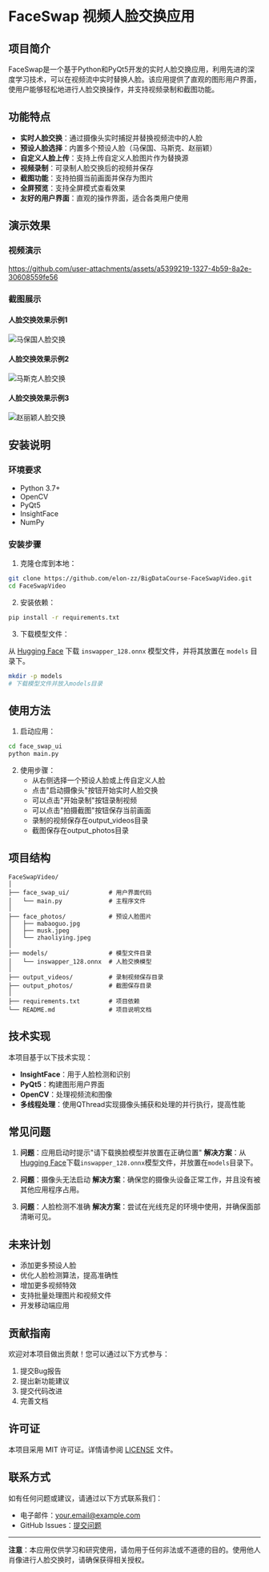 # FaceSwap 视频人脸交换应用

## 项目简介

FaceSwap是一个基于Python和PyQt5开发的实时人脸交换应用，利用先进的深度学习技术，可以在视频流中实时替换人脸。该应用提供了直观的图形用户界面，使用户能够轻松地进行人脸交换操作，并支持视频录制和截图功能。

## 功能特点

- **实时人脸交换**：通过摄像头实时捕捉并替换视频流中的人脸
- **预设人脸选择**：内置多个预设人脸（马保国、马斯克、赵丽颖）
- **自定义人脸上传**：支持上传自定义人脸图片作为替换源
- **视频录制**：可录制人脸交换后的视频并保存
- **截图功能**：支持拍摄当前画面并保存为图片
- **全屏预览**：支持全屏模式查看效果
- **友好的用户界面**：直观的操作界面，适合各类用户使用

## 演示效果

### 视频演示

https://github.com/user-attachments/assets/a5399219-1327-4b59-8a2e-30608559fe56


### 截图展示

#### 人脸交换效果示例1
![马保国人脸交换](demo/demo_photo_1.jpg)

#### 人脸交换效果示例2
![马斯克人脸交换](demo/demo_photo_2.jpg)

#### 人脸交换效果示例3
![赵丽颖人脸交换](demo/demo_photo_3.jpg)

## 安装说明

### 环境要求

- Python 3.7+
- OpenCV
- PyQt5
- InsightFace
- NumPy

### 安装步骤

1. 克隆仓库到本地：

```bash
git clone https://github.com/elon-zz/BigDataCourse-FaceSwapVideo.git
cd FaceSwapVideo
```

2. 安装依赖：

```bash
pip install -r requirements.txt
```

3. 下载模型文件：

从 [Hugging Face](https://huggingface.co/datasets/Gourieff/ReActor/tree/main/models) 下载 `inswapper_128.onnx` 模型文件，并将其放置在 `models` 目录下。

```bash
mkdir -p models
# 下载模型文件并放入models目录
```

## 使用方法

1. 启动应用：

```bash
cd face_swap_ui
python main.py
```

2. 使用步骤：
   - 从右侧选择一个预设人脸或上传自定义人脸
   - 点击"启动摄像头"按钮开始实时人脸交换
   - 可以点击"开始录制"按钮录制视频
   - 可以点击"拍摄截图"按钮保存当前画面
   - 录制的视频保存在output_videos目录
   - 截图保存在output_photos目录

## 项目结构

```
FaceSwapVideo/
│
├── face_swap_ui/           # 用户界面代码
│   └── main.py             # 主程序文件
│
├── face_photos/            # 预设人脸图片
│   ├── mabaoguo.jpg
│   ├── musk.jpeg
│   └── zhaoliying.jpeg
│
├── models/                 # 模型文件目录
│   └── inswapper_128.onnx  # 人脸交换模型
│
├── output_videos/          # 录制视频保存目录
├── output_photos/          # 截图保存目录
│
├── requirements.txt        # 项目依赖
└── README.md               # 项目说明文档
```

## 技术实现

本项目基于以下技术实现：

- **InsightFace**：用于人脸检测和识别
- **PyQt5**：构建图形用户界面
- **OpenCV**：处理视频流和图像
- **多线程处理**：使用QThread实现摄像头捕获和处理的并行执行，提高性能

## 常见问题

1. **问题**：应用启动时提示"请下载换脸模型并放置在正确位置"
   **解决方案**：从[Hugging Face](https://huggingface.co/datasets/Gourieff/ReActor/tree/main/models)下载`inswapper_128.onnx`模型文件，并放置在`models`目录下。

2. **问题**：摄像头无法启动
   **解决方案**：确保您的摄像头设备正常工作，并且没有被其他应用程序占用。

3. **问题**：人脸检测不准确
   **解决方案**：尝试在光线充足的环境中使用，并确保面部清晰可见。

## 未来计划

- 添加更多预设人脸
- 优化人脸检测算法，提高准确性
- 增加更多视频特效
- 支持批量处理图片和视频文件
- 开发移动端应用

## 贡献指南

欢迎对本项目做出贡献！您可以通过以下方式参与：

1. 提交Bug报告
2. 提出新功能建议
3. 提交代码改进
4. 完善文档

## 许可证

本项目采用 MIT 许可证。详情请参阅 [LICENSE](LICENSE) 文件。

## 联系方式

如有任何问题或建议，请通过以下方式联系我们：

- 电子邮件：your.email@example.com
- GitHub Issues：[提交问题](https://github.com/elon-zz/BigDataCourse-FaceSwapVideo/issues)

---

**注意**：本应用仅供学习和研究使用，请勿用于任何非法或不道德的目的。使用他人肖像进行人脸交换时，请确保获得相关授权。

        
